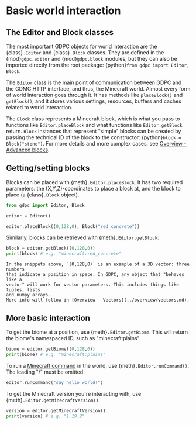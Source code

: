 # Basic world interaction

<!-- ## The Editor class

In GDPC, All forms of world interaction go through the {class}`.Editor` class --
it serves as the main point of communication between GDPC and the GDMC HTTP
interface, and thus, the Minecraft world. It has methods like
`placeBlock()` and `getBlock()`,
and it stores various settings, resources, buffers and caches related to world
interaction.

The `Editor` class is central to most of GDPC, and as such, it is involved in
many other documentation topics besides this one. This topic page will only
describe its basic functionality. For more specialized features, refer to the
corresponding topic pages or the [API reference](#editor).

The `Editor` class is defined in the {mod}`gdpc.editor` module, but it can also
be imported directly from the root package: {python}`from gdpc import Editor`. -->


## The Editor and Block classes

The most important GDPC objects for world interaction are the {class}`.Editor`
and {class}`.Block` classes.
They are defined in the {mod}`gdpc.editor` and {mod}`gdpc.block`
modules, but they can also be imported directly from the root package:
{python}`from gdpc import Editor, Block`.

The `Editor` class is the main point of communication between GDPC and
the GDMC HTTP interface, and thus, the Minecraft world. Almost every form of
world interaction goes through it. It has methods like
`placeBlock()` and `getBlock()`,
and it stores various settings, resources, buffers and caches related to world
interaction.

<!-- The `Editor` class is central to most of GDPC, and as such, it is involved in
many other overview topics besides this one. This overview page will only
describe its basic functionality. For more specialized features, refer to the
corresponding overview pages or the [API reference](#editor). -->

The `Block` class represents a Minecraft block, which is what you pass
to functions like `Editor.placeBlock` and what functions like
`Editor.getBlock` return. `Block` instances that represent "simple" blocks can
be created by passing the technical ID of the block to the constructor:
{python}`block = Block("stone")`. For more details and more complex cases, see
[Overview - Advanced blocks](#advanced-blocks).


## Getting/setting blocks

Blocks can be placed with {meth}`.Editor.placeBlock`. It has two required
parameters: the (X,Y,Z)-coordinates to place a block at, and the
block to place (a {class}`.Block` object).

```python
from gdpc import Editor, Block

editor = Editor()

editor.placeBlock((0,128,0), Block("red_concrete"))
```

Similarly, blocks can be retrieved with {meth}`.Editor.getBlock`:

```python
block = editor.getBlock((0,128,0))
print(block) # e.g. "minecraft:red_concrete"
```

```{note}
In the snippets above, `(0,128,0)` is an example of a 3D vector: three numbers
that indicate a position in space. In GDPC, any object that "behaves like a
vector" will work for vector parameters. This includes things like tuples, lists
and numpy arrays.
More info will follow in [Overview - Vectors](../overview/vectors.md).
```


## More basic interaction

To get the biome at a position, use {meth}`.Editor.getBiome`. This will return
the biome's namespaced ID, such as "minecraft:plains".

```python
biome = editor.getBiome((0,128,0))
print(biome) # e.g. "minecraft:plains"
```

To run a [Minecraft command](https://minecraft.wiki/w/Commands) in the world,
use {meth}`.Editor.runCommand()`. The leading "/" must be omitted.

```python
editor.runCommand("say hello world!")
```

To get the Minecraft version you're interacting with, use
{meth}`.Editor.getMinecraftVersion()`

```python
version = editor.getMinecraftVersion()
print(version) # e.g. "1.19.2"
```


<!-- ## Checking the connection to the GDMC HTTP interface

... -->
